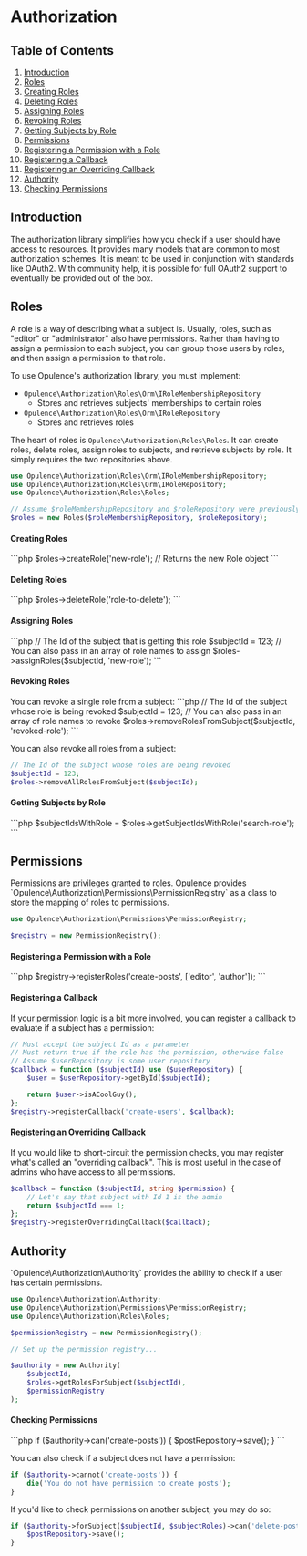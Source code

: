 # Authorization

## Table of Contents
1. [Introduction](#introduction)
2. [Roles](#roles)
  1. [Creating Roles](#creating-roles)
  2. [Deleting Roles](#deleting-roles)
  3. [Assigning Roles](#assigning-roles)
  4. [Revoking Roles](#revoking-roles)
  5. [Getting Subjects by Role](#getting-subjects-by-role)
3. [Permissions](#permissions)
  1. [Registering a Permission with a Role](#registering-permission-with-role)
  2. [Registering a Callback](#registering-a-callback)
  3. [Registering an Overriding Callback](#registering-overriding-callback)
4. [Authority](#authority)
  1. [Checking Permissions](#checking-permissions)

<h2 id="introduction">Introduction</h2>
The authorization library simplifies how you check if a user should have access to resources.  It provides many models that are common to most authorization schemes.  It is meant to be used in conjunction with standards like OAuth2.  With community help, it is possible for full OAuth2 support to eventually be provided out of the box.

<h2 id="roles">Roles</h2>
A role is a way of describing what a subject is.  Usually, roles, such as "editor" or "administrator" also have permissions.  Rather than having to assign a permission to each subject, you can group those users by roles, and then assign a permission to that role.

To use Opulence's authorization library, you must implement:

* `Opulence\Authorization\Roles\Orm\IRoleMembershipRepository`
  * Stores and retrieves subjects' memberships to certain roles
* `Opulence\Authorization\Roles\Orm\IRoleRepository`
  * Stores and retrieves roles

The heart of roles is `Opulence\Authorization\Roles\Roles`.  It can create roles, delete roles, assign roles to subjects, and retrieve subjects by role.  It simply requires the two repositories above.

```php
use Opulence\Authorization\Roles\Orm\IRoleMembershipRepository;
use Opulence\Authorization\Roles\Orm\IRoleRepository;
use Opulence\Authorization\Roles\Roles;

// Assume $roleMembershipRepository and $roleRepository were previously set
$roles = new Roles($roleMembershipRepository, $roleRepository);
```

<h4 id="creating-roles">Creating Roles</h4>
```php
$roles->createRole('new-role'); // Returns the new Role object
```

<h4 id="deleting-roles">Deleting Roles</h4>
```php
$roles->deleteRole('role-to-delete');
```

<h4 id="assigning-roles">Assigning Roles</h4>
```php
// The Id of the subject that is getting this role
$subjectId = 123;
// You can also pass in an array of role names to assign
$roles->assignRoles($subjectId, 'new-role');
```

<h4 id="revoking-roles">Revoking Roles</h4>
You can revoke a single role from a subject:
```php
// The Id of the subject whose role is being revoked
$subjectId = 123;
// You can also pass in an array of role names to revoke
$roles->removeRolesFromSubject($subjectId, 'revoked-role');
```

You can also revoke all roles from a subject:
```php
// The Id of the subject whose roles are being revoked
$subjectId = 123;
$roles->removeAllRolesFromSubject($subjectId);
```

<h4 id="getting-subjects-by-role">Getting Subjects by Role</h4>
```php
$subjectIdsWithRole = $roles->getSubjectIdsWithRole('search-role');
```

<h2 id="permissions">Permissions</h2>
Permissions are privileges granted to roles.  Opulence provides `Opulence\Authorization\Permissions\PermissionRegistry` as a class to store the mapping of roles to permissions.

```php
use Opulence\Authorization\Permissions\PermissionRegistry;

$registry = new PermissionRegistry();
```

<h4 id="registering-permission-with-role">Registering a Permission with a Role</h4>
```php
$registry->registerRoles('create-posts', ['editor', 'author']);
```

<h4 id="registering-a-callback">Registering a Callback</h4>
If your permission logic is a bit more involved, you can register a callback to evaluate if a subject has a permission:

```php
// Must accept the subject Id as a parameter
// Must return true if the role has the permission, otherwise false
// Assume $userRepository is some user repository
$callback = function ($subjectId) use ($userRepository) {
    $user = $userRepository->getById($subjectId);

    return $user->isACoolGuy();
};
$registry->registerCallback('create-users', $callback);
```

<h4 id="registering-overriding-callback">Registering an Overriding Callback</h4>
If you would like to short-circuit the permission checks, you may register what's called an "overriding callback".  This is most useful in the case of admins who have access to all permissions.

```php
$callback = function ($subjectId, string $permission) {
    // Let's say that subject with Id 1 is the admin
    return $subjectId === 1;
};
$registry->registerOverridingCallback($callback);
```

<h2 id="authority">Authority</h2>
`Opulence\Authorization\Authority` provides the ability to check if a user has certain permissions.

```php
use Opulence\Authorization\Authority;
use Opulence\Authorization\Permissions\PermissionRegistry;
use Opulence\Authorization\Roles\Roles;

$permissionRegistry = new PermissionRegistry();

// Set up the permission registry...

$authority = new Authority(
    $subjectId,
    $roles->getRolesForSubject($subjectId),
    $permissionRegistry
);
```

<h4 id="checking-permissions">Checking Permissions</h4>
```php
if ($authority->can('create-posts')) {
    $postRepository->save();
}
```

You can also check if a subject does not have a permission:

```php
if ($authority->cannot('create-posts')) {
    die('You do not have permission to create posts');
}
```

If you'd like to check permissions on another subject, you may do so:

```php
if ($authority->forSubject($subjectId, $subjectRoles)->can('delete-posts')) {
    $postRepository->save();
}
```
